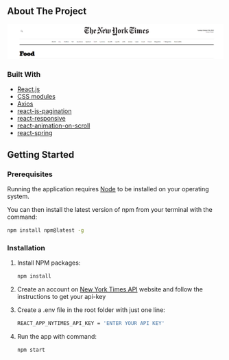 ## About The Project

<img src="review.png" alt="Review" title="Review Project">

### Built With

- [React.js](https://react.dev/)
- [CSS modules](https://github.com/css-modules/css-modules)
- [Axios](https://github.com/axios/axios)
- [react-js-pagination](https://www.npmjs.com/package/react-js-pagination)
- [react-responsive](https://www.npmjs.com/package/react-responsive)
- [react-animation-on-scroll](https://www.npmjs.com/package/react-animation-on-scroll)
- [react-spring](https://react-spring.io/)

## Getting Started

### Prerequisites

Running the application requires [Node](https://nodejs.org/en/) to be installed on your operating system.

You can then install the latest version of npm from your terminal with the command:

```sh
npm install npm@latest -g
```

### Installation

1. Install NPM packages:

   ```sh
   npm install
   ```

2. Create an account on [New York Times API](https://developer.nytimes.com/get-started) website
   and follow the instructions to get your api-key

3. Create a .env file in the root folder with just one line:

   ```sh
   REACT_APP_NYTIMES_API_KEY = 'ENTER YOUR API KEY'
   ```

4. Run the app with command:

   ```sh
   npm start
   ```

